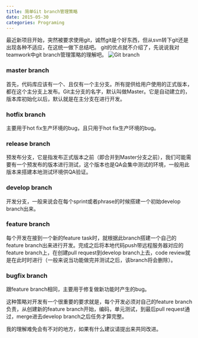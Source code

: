 ```yaml
---
title: 简单Git branch管理策略
date: 2015-05-30
categories: Programing
---
```


最近新项目开始，突然被要求使用git，诚然git是个好东西，但从svn转下git还是出现各种不适应，在这统一做下总结吧。
git的优点就不介绍了，先说说我对teamwork中git branch管理策略的理解吧。 
![Git branch](http://img.blog.csdn.net/20161211114325293?watermark/2/text/aHR0cDovL2Jsb2cuY3Nkbi5uZXQvdnVydG5lYw==/font/5a6L5L2T/fontsize/400/fill/I0JBQkFCMA==/dissolve/70/gravity/Center)

### master branch
首先，代码库应该有一个、且仅有一个主分支。所有提供给用户使用的正式版本，都在这个主分支上发布。Git主分支的名字，默认叫做Master。它是自动建立的，版本库初始化以后，默认就是在主分支在进行开发。

### hotfix branch
主要用于hot fix生产环境的bug，且只用于hot fix生产环境的bug。

### release branch
预发布分支，它是指发布正式版本之前（即合并到Master分支之前），我们可能需要有一个预发布的版本进行测试，这个版本也是QA会集中测试的环境，一般用此版本来搭建本地测试环境供QA验证。

### develop branch
开发分支，一般来说会在每个sprint或者phrase的时候搭建一个初始develop branch出来。

### feature branch
每个开发在接到一个新的feature task时，就根据此branch搭建一个自己的feature branch出来进行开发。完成之后将本地代码push带远程服务器对应的feature branch上，在创建pull request到develop branch上去，code review就是在此时时进行（一般来说当功能做完并测试之后，该branch将会删除）。

### bugfix branch
跟feature branch相同，主要用于修复做新功能时产生的bug。

这种策略对开发有一个很重要的要求就是，每个开发必须对自己的feature branch负责，从创建新的feature branch开始，编码，单元测试，到最后pull request通过，merge进去develop branch之后任务才算完整。

我的理解难免会有不对的地方，如果有什么建议请提出来共同改进。